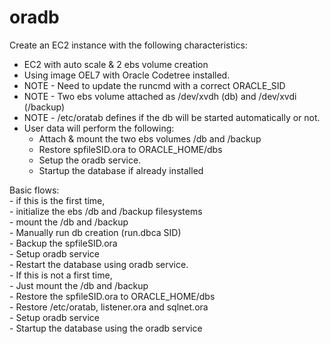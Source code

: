 #  oradb
Create an EC2 instance with the following characteristics:  
  - EC2 with auto scale & 2 ebs volume creation  
  - Using image OEL7 with Oracle Codetree installed.  
  - NOTE - Need to update the runcmd with a correct ORACLE_SID   
  - NOTE - Two ebs volume attached as /dev/xvdh (db) and /dev/xvdi (/backup)   
  - NOTE - /etc/oratab defines if the db will be started automatically or not.  
  - User data will perform the following:  
    - Attach & mount the two ebs volumes /db and /backup  
    - Restore spfileSID.ora to ORACLE_HOME/dbs  
    - Setup the oradb service.  
    - Startup the database if already installed  

Basic flows:  
    - if this is the first time,   
    - initialize the ebs /db and /backup filesystems  
    - mount the /db and /backup   
    - Manually run db creation (run.dbca SID)  
    - Backup the spfileSID.ora  
    - Setup oradb service  
    - Restart the database using oradb service.  
      - If this is not a first time,   
        - Just mount the /db and /backup  
        - Restore the spfileSID.ora to ORACLE_HOME/dbs  
        - Restore /etc/oratab, listener.ora and sqlnet.ora  
        - Setup oradb service  
        - Startup the database using the oradb service  

